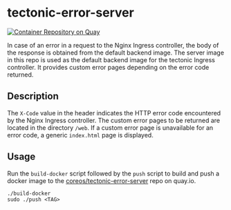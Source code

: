 # tectonic-error-server

[![Container Repository on Quay](https://quay.io/repository/coreos/tectonic-error-server/status?token=545314b1-7617-4b5a-bd96-c476cf311c4a "Container Repository on Quay")](https://quay.io/repository/coreos/tectonic-error-server)

In case of an error in a request to the Nginx Ingress controller, the body of the response is obtained from the default backend image. The server image in this repo is used as the default backend image for the tectonic Ingress controller. It provides custom error pages depending on the error code returned.

## Description

The `X-Code` value in the header indicates the HTTP error code encountered by the Nginx Ingress controller. The custom error pages to be returned are located in the directory `/web`. If a custom error page is unavailable for an error code, a generic `index.html` page is displayed.

## Usage

Run the `build-docker` script followed by the `push` script to build and push a docker image to the [coreos/tectonic-error-server](https://quay.io/repository/coreos/tectonic-error-server) repo on quay.io.

```
./build-docker
sudo ./push <TAG>
```
